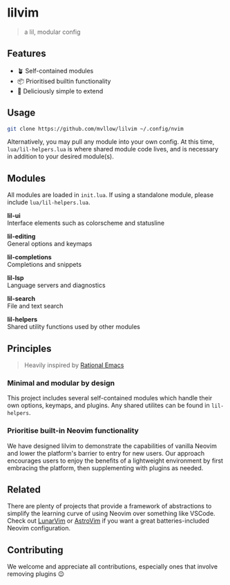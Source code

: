 # lilvim

> a lil, modular config

## Features

- 🪴 Self-contained modules
- 📦 Prioritised builtin functionality
- 🥟 Deliciously simple to extend

## Usage

```sh
git clone https://github.com/mvllow/lilvim ~/.config/nvim
```

Alternatively, you may pull any module into your own config. At this time, `lua/lil-helpers.lua` is where shared module code lives, and is necessary in addition to your desired module(s).

## Modules

All modules are loaded in `init.lua`. If using a standalone module, please include `lua/lil-helpers.lua`.

**lil-ui**\
Interface elements such as colorscheme and statusline

**lil-editing**\
General options and keymaps

**lil-completions**\
Completions and snippets

**lil-lsp**\
Language servers and diagnostics

**lil-search**\
File and text search

**lil-helpers**\
Shared utility functions used by other modules

## Principles

> Heavily inspired by [Rational Emacs](https://github.com/SystemCrafters/rational-emacs)

### Minimal and modular by design

This project includes several self-contained modules which handle their own options, keymaps, and plugins. Any shared utilites can be found in `lil-helpers`.

### Prioritise built-in Neovim functionality

We have designed lilvim to demonstrate the capabilities of vanilla Neovim and lower the platform's barrier to entry for new users. Our approach encourages users to enjoy the benefits of a lightweight environment by first embracing the platform, then supplementing with plugins as needed.

## Related

There are plenty of projects that provide a framework of abstractions to simplify the learning curve of using Neovim over something like VSCode. Check out [LunarVim](https://github.com/LunarVim/LunarVim) or [AstroVim](https://github.com/kabinspace/AstroVim) if you want a great batteries-included Neovim configuration.

## Contributing

We welcome and appreciate all contributions, especially ones that involve removing plugins 😉
